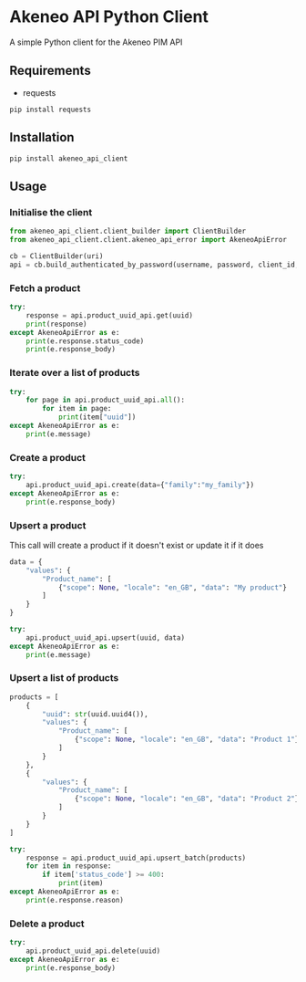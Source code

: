 # Akeneo API Python Client

A simple Python client for the Akeneo PIM API

## Requirements
* requests

```commandline
pip install requests
```

## Installation

```commandline
pip install akeneo_api_client
```

## Usage

### Initialise the client

```python
from akeneo_api_client.client_builder import ClientBuilder
from akeneo_api_client.client.akeneo_api_error import AkeneoApiError

cb = ClientBuilder(uri)
api = cb.build_authenticated_by_password(username, password, client_id, secret)
```

### Fetch a product

```python
try:
    response = api.product_uuid_api.get(uuid)
    print(response)
except AkeneoApiError as e:
    print(e.response.status_code)
    print(e.response_body)
```

### Iterate over a list of products

```python
try:
    for page in api.product_uuid_api.all():
        for item in page:
            print(item["uuid"])
except AkeneoApiError as e:
    print(e.message)
```

### Create a product

```python
try:
    api.product_uuid_api.create(data={"family":"my_family"})
except AkeneoApiError as e:
    print(e.response_body)
```

### Upsert a product

This call will create a product if it doesn't exist or update it if it does 

```python
data = {
    "values": {
        "Product_name": [
            {"scope": None, "locale": "en_GB", "data": "My product"}
        ]
    }
}

try:
    api.product_uuid_api.upsert(uuid, data)
except AkeneoApiError as e:
    print(e.message)
```

### Upsert a list of products

```python
products = [
    {
        "uuid": str(uuid.uuid4()),
        "values": {
            "Product_name": [
                {"scope": None, "locale": "en_GB", "data": "Product 1"}
            ]
        }
    },
    {
        "values": {
            "Product_name": [
                {"scope": None, "locale": "en_GB", "data": "Product 2"}
            ]
        }
    }
]

try:
    response = api.product_uuid_api.upsert_batch(products)
    for item in response:
        if item['status_code'] >= 400:
            print(item)
except AkeneoApiError as e:
    print(e.response.reason)
```

### Delete a product

```python
try:
    api.product_uuid_api.delete(uuid)
except AkeneoApiError as e:
    print(e.response_body)
```

